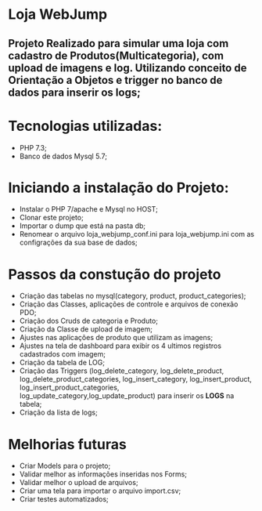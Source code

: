 # Loja WebJump

## Projeto Realizado para simular uma loja com cadastro de Produtos(Multicategoria), com upload de imagens e log. Utilizando conceito de Orientação a Objetos e trigger no banco de dados para inserir os logs;

# Tecnologias utilizadas:
- PHP 7.3;
- Banco de dados Mysql 5.7;

# Iniciando a instalação do Projeto:
- Instalar o PHP 7/apache e Mysql no HOST;
- Clonar este projeto;
- Importar o dump que está na pasta db;
- Renomear o arquivo loja_webjump_conf.ini para loja_webjump.ini com as configrações da sua base de dados;

# Passos da constução do projeto
- Criação das tabelas no mysql(category, product, product_categories);
- Criação das Classes, aplicações de controle e arquivos de conexão PDO;
- Criação dos Cruds de categoria e Produto;
- Criação da Classe de upload de imagem;
- Ajustes nas aplicações de produto que utilizam as imagens;
- Ajustes na tela de dashboard para exibir os 4 ultimos registros cadastrados com imagem;
- Criação da tabela de LOG;
- Criação das Triggers (log_delete_category, log_delete_product, log_delete_product_categories, log_insert_category, log_insert_product, log_insert_product_categories, log_update_category,log_update_product) para inserir os **LOGS** na tabela;
- Criação da lista de logs;

# Melhorias futuras
- Criar Models para o projeto;
- Validar melhor as informações inseridas nos Forms;
- Validar melhor o upload de arquivos;
- Criar uma tela para importar o arquivo import.csv;
- Criar testes automatizados;

